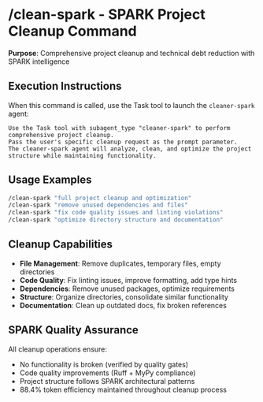 # /clean-spark - SPARK Project Cleanup Command

**Purpose**: Comprehensive project cleanup and technical debt reduction with SPARK intelligence

## Execution Instructions

When this command is called, use the Task tool to launch the `cleaner-spark` agent:

```
Use the Task tool with subagent_type "cleaner-spark" to perform comprehensive project cleanup.
Pass the user's specific cleanup request as the prompt parameter.
The cleaner-spark agent will analyze, clean, and optimize the project structure while maintaining functionality.
```

## Usage Examples

```bash
/clean-spark "full project cleanup and optimization"
/clean-spark "remove unused dependencies and files"
/clean-spark "fix code quality issues and linting violations"
/clean-spark "optimize directory structure and documentation"
```

## Cleanup Capabilities

- **File Management**: Remove duplicates, temporary files, empty directories
- **Code Quality**: Fix linting issues, improve formatting, add type hints
- **Dependencies**: Remove unused packages, optimize requirements
- **Structure**: Organize directories, consolidate similar functionality
- **Documentation**: Clean up outdated docs, fix broken references

## SPARK Quality Assurance

All cleanup operations ensure:
- No functionality is broken (verified by quality gates)
- Code quality improvements (Ruff + MyPy compliance)
- Project structure follows SPARK architectural patterns
- 88.4% token efficiency maintained throughout cleanup process